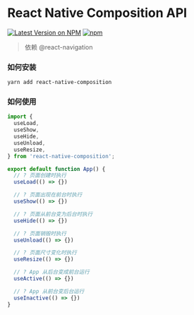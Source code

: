 # React Native Composition API

[![Latest Version on NPM](https://img.shields.io/npm/v/react-native-composition.svg?style=flat-square)](https://npmjs.com/package/react-native-composition)
[![npm](https://img.shields.io/npm/dt/react-native-composition.svg?style=flat-square)](https://www.npmjs.com/package/react-native-composition)

> 依赖 @react-navigation

### 如何安装

``` sh
yarn add react-native-composition
```

### 如何使用

``` js
import {
  useLoad,
  useShow,
  useHide,
  useUnload,
  useResize,
} from 'react-native-composition';

export default function App() {
  // ? 页面创建时执行
  useLoad(() => {})

  // ? 页面出现在前台时执行
  useShow(() => {})

  // ? 页面从前台变为后台时执行
  useHide(() => {})

  // ? 页面销毁时执行
  useUnload(() => {})

  // ? 页面尺寸变化时执行
  useResize(() => {})

  // ? App 从后台变成前台运行
  useActive(() => {})

  // ? App 从前台变后台运行
  useInactive(() => {})
}
```
